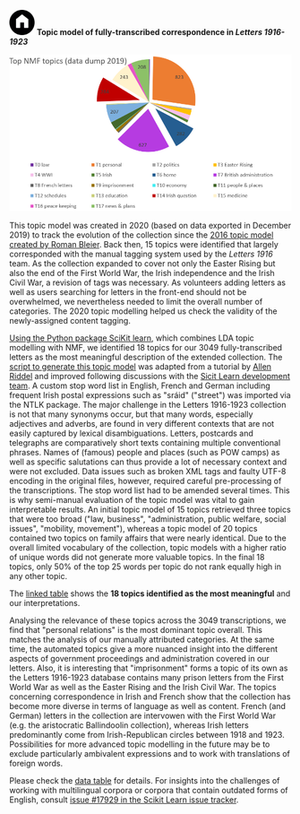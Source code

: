 <a href="https://monikabarget.github.io/FeministDH/"><img alt="home" src="https://github.com/MonikaBarget/FeministDH/blob/master/home-button.png" width="45px"></a>
**Topic model of fully-transcribed correspondence in *Letters 1916-1923***

<img src="Top NMF topics_full data dump 2019.png" alt="topics in 2019 data dump" target="_blank">

This topic model was created in 2020 (based on data exported in December 2019) to track the evolution of the collection since the [2016 topic model created by Roman Bleier](http://gams.uni-graz.at/o:dhd2015.v.005). Back then, 15 topics were identified that largely corresponded with the manual tagging system used by the *Letters 1916* team. As the collection expanded to cover not only the Easter Rising but also the end of the First World War, the Irish independence and the Irish Civil War, a revision of tags was necessary. As volunteers adding letters as well as users searching for letters in the front-end should not be overwhelmed, we nevertheless needed to limit the overall number of categories. The 2020 topic modelling helped us check the validity of the newly-assigned content tagging.

[Using the Python package SciKit learn](https://dhlab.hypotheses.org/1693), which combines LDA topic modelling with NMF, we identified 18 topics for our 3049 fully-transcribed letters as the most meaningful description of the extended collection. The [script to generate this topic model](https://github.com/MonikaBarget/FeministDH/blob/master/Topic%20Modelling_Python_adapted-script.py) was adapted from a tutorial by [Allen Riddel](https://github.com/ariddell) and improved following discussions with the [Sicit Learn development team](https://github.com/scikit-learn/scikit-learn). A custom stop word list in English, French and German including frequent Irish postal expressions such as "sráid" ("street") was imported via the NTLK package. The major challenge in the Letters 1916-1923 collection is not that many synonyms occur, but that many words, especially adjectives and adverbs, are found in very different contexts that are not easily captured by lexical disambiguations. Letters, postcards and telegraphs are comparatively short texts containing multiple conventional phrases. Names of (famous) people and places (such as POW camps) as well as specific salutations can thus provide a lot of necessary context and were not excluded. Data issues such as broken XML tags and faulty UTF-8 encoding in the original files, however, required careful pre-processing of the transcriptions. The stop word list had to be amended several times. This is why semi-manual evaluation of the topic model was vital to gain interpretable results. An initial topic model of 15 topics retrieved three topics that were too broad ("law, business", "administration, public welfare, social issues", "mobility, movement"), whereas a topic model of 20 topics contained two topics on family affairs that were nearly identical. Due to the overall limited vocabulary of the collection, topic models with a higher ratio of unique words did not generate more valuable topics. In the final 18 topics, only 50% of the top 25 words per topic do not rank equally high in any other topic.

The [linked table](
https://github.com/MonikaBarget/FeministDH/blob/master/TopicModel_fulldata_18topics.csv
) shows the **18 topics identified as the most meaningful** and our interpretations.

Analysing the relevance of these topics across the 3049 transcriptions, we find that "personal relations" is the most dominant topic overall. This matches the analysis of our manually attributed categories. At the same time, the automated topics give a more nuanced insight into the different aspects of government proceedings and administration covered in our letters. Also, it is interesting that "imprisonment" forms a topic of its own as the Letters 1916-1923 database contains many prison letters from the First World War as well as the Easter Rising and the Irish Civil War. The topics concerning correspondence in Irish and French show that the collection has become more diverse in terms of language as well as content. French (and German) letters in the collection are intervowen with the First World War (e.g. the aristocratic Ballindoolin collection), whereas Irish letters predominantly come from Irish-Republican circles between 1918 and 1923. Possibilities for more advanced topic modelling in the future may be to exclude particularly ambivalent expressions and to work with translations of foreign words. 

Please check the [data table](https://github.com/MonikaBarget/FeministDH/blob/master/Top%20NFM%20topics_full%20data_18%20TOPICS.csv) for details. For insights into the challenges of working with multilingual corpora or corpora that contain outdated forms of English, consult [issue #17929 in the Scikit Learn issue tracker](https://github.com/scikit-learn/scikit-learn/issues/17292). 

